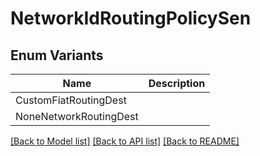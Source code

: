 # NetworkIdRoutingPolicySen

## Enum Variants

| Name | Description |
|---- | -----|
| CustomFiatRoutingDest |  |
| NoneNetworkRoutingDest |  |

[[Back to Model list]](../README.md#documentation-for-models) [[Back to API list]](../README.md#documentation-for-api-endpoints) [[Back to README]](../README.md)



